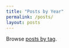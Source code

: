 ```yaml
---
title: "Posts by Year"
permalink: /posts/
layout: posts
---
```


Browse [posts by tag](https://datacrunchcentral.github.io/tags/).
